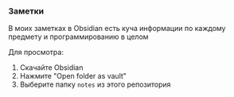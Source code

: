 
### Заметки
В моих заметках в Obsidian есть куча информации по каждому предмету и программированию в целом

Для просмотра:
1. Скачайте Obsidian
2. Нажмите "Open folder as vault"
3. Выберите папку `notes` из этого репозитория
